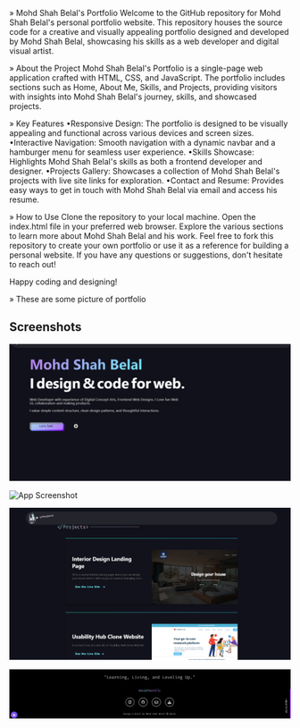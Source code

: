» Mohd Shah Belal's Portfolio
Welcome to the GitHub repository for Mohd Shah Belal's personal portfolio website. This repository houses the source code for a creative and visually appealing portfolio designed and developed by Mohd Shah Belal, showcasing his skills as a web developer and digital visual artist.

» About the Project
Mohd Shah Belal's Portfolio is a single-page web application crafted with HTML, CSS, and JavaScript. The portfolio includes sections such as Home, About Me, Skills, and Projects, providing visitors with insights into Mohd Shah Belal's journey, skills, and showcased projects.

» Key Features
•Responsive Design: The portfolio is designed to be visually appealing and functional across various devices and screen sizes.
•Interactive Navigation: Smooth navigation with a dynamic navbar and a hamburger menu for seamless user experience.
•Skills Showcase: Highlights Mohd Shah Belal's skills as both a frontend developer and designer.
•Projects Gallery: Showcases a collection of Mohd Shah Belal's projects with live site links for exploration.
•Contact and Resume: Provides easy ways to get in touch with Mohd Shah Belal via email and access his resume.

» How to Use
Clone the repository to your local machine.
Open the index.html file in your preferred web browser.
Explore the various sections to learn more about Mohd Shah Belal and his work.
Feel free to fork this repository to create your own portfolio or use it as a reference for building a personal website. If you have any questions or suggestions, don't hesitate to reach out!

Happy coding and designing!

» These are some picture of portfolio


## Screenshots


![App Screenshot](https://github.com/shahbelal/My-Portfolio-landing-page/blob/main/screenshot/Screenshot1.png)

![App Screenshot](https://github.com/shahbelal/My-Portfolio-landing-page/blob/main/screensho/Screenshot2.png)

![App Screenshot](https://github.com/shahbelal/My-Portfolio-landing-page/blob/main/screenshot/Screenshot3.png)

![App Screenshot](https://github.com/shahbelal/My-Portfolio-landing-page/blob/main/screenshot/Screenshot4.png)

